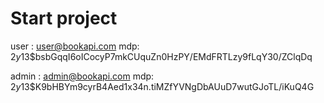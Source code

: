 # Start project

user : user@bookapi.com mdp: $2y$13$bsbGqqI6oICocyP7mkCUquZn0HzPY/EMdFRTLzy9fLqY30/ZClqDq

admin : admin@bookapi.com mdp: $2y$13$K9bHBYm9cyrB4Aed1x34n.tiMZfYVNgDbAUuD7wutGJoTL/iKuQ4G
